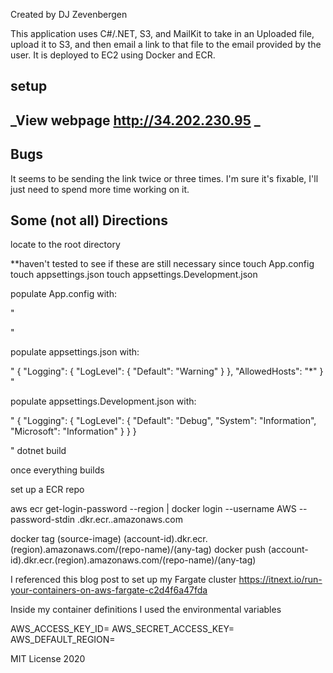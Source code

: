 Created by DJ Zevenbergen

This application uses C#/.NET, S3, and MailKit to take in an Uploaded file, upload it to S3, and then email a link to that file to the email provided by the user. It is deployed to EC2 using Docker and ECR.

## setup

## _View webpage  http://34.202.230.95 _

## Bugs

It seems to be sending the link twice or three times. I'm sure it's fixable, I'll just need to spend more time working on it.


## Some (not all) Directions
locate to the root directory


**haven't tested to see if these are still necessary since 
touch App.config
touch appsettings.json
touch appsettings.Development.json


populate App.config with:

"
<?xml version="1.0" encoding="utf-8" ?>
<configuration>
  <appSettings>
    <add key="AWSAccessKey" value="request-access-key-or-admin-policy-from-me"/>
    <add key="AWSSecretKey" value="request-access-key-or-admin-policy-from-me"/>
    <add key="AWSRegion" value="us-east-1"/>
  </appSettings>
</configuration>

"

populate appsettings.json with:

"
{
  "Logging": {
    "LogLevel": {
      "Default": "Warning"
    }
  },
  "AllowedHosts": "*"
}
"

populate appsettings.Development.json with:

"
{
  "Logging": {
    "LogLevel": {
      "Default": "Debug",
      "System": "Information",
      "Microsoft": "Information"
    }
  }
}

"
dotnet build

once everything builds

set up a ECR repo



aws ecr get-login-password --region <region> | docker login --username AWS --password-stdin <account-id>.dkr.ecr.<region>.amazonaws.com
  
docker tag (source-image) (account-id).dkr.ecr.(region).amazonaws.com/(repo-name)/(any-tag)
docker push (account-id).dkr.ecr.(region).amazonaws.com/(repo-name)/(any-tag)

I referenced this blog post to set up my Fargate cluster
https://itnext.io/run-your-containers-on-aws-fargate-c2d4f6a47fda



Inside my container definitions I used the environmental variables

AWS_ACCESS_KEY_ID=<key>
AWS_SECRET_ACCESS_KEY=<secret-key>
AWS_DEFAULT_REGION=<region>


MIT License 2020

